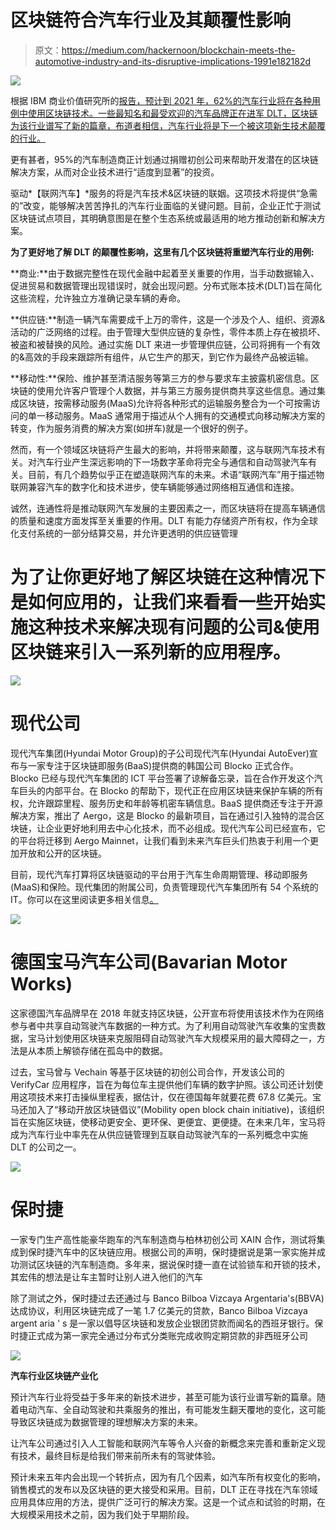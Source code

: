 # 区块链符合汽车行业及其颠覆性影响

> 原文：<https://medium.com/hackernoon/blockchain-meets-the-automotive-industry-and-its-disruptive-implications-1991e182182d>

![](img/eb2ba57fc7245a245b884dda86cf8426.png)

根据 IBM 商业价值研究所的[报告，预计到 2021 年，62%的汽车行业将在各种用例中使用区块链技术。一些最知名和最受欢迎的汽车品牌正在进军 DLT，区块链为该行业谱写了新的篇章，布道者相信，汽车行业将是下一个被这项新生技术颠覆的行业。](https://public.dhe.ibm.com/common/ssi/ecm/29/en/29022329usen/29022329usen-00_29022329USEN.pdf)

更有甚者，95%的汽车制造商正计划通过捐赠初创公司来帮助开发潜在的区块链解决方案，从而对企业技术进行“适度到显著”的投资。

驱动*【联网汽车】*服务的将是汽车技术&区块链的联姻。这项技术将提供“急需的”改变，能够解决苦苦挣扎的汽车行业面临的关键问题。目前，企业正忙于测试区块链试点项目，其明确意图是在整个生态系统或最适用的地方推动创新和解决方案。

**为了更好地了解 DLT 的颠覆性影响，这里有几个区块链将重塑汽车行业的用例:**

**商业:**由于数据完整性在现代金融中起着至关重要的作用，当手动数据输入、促进贸易和数据管理出现错误时，就会出现问题。分布式账本技术(DLT)旨在简化这些流程，允许独立方准确记录车辆的寿命。

**供应链:**制造一辆汽车需要成千上万的零件，这是一个涉及个人、组织、资源&活动的广泛网络的过程。由于管理大型供应链的复杂性，零件本质上存在被损坏、被盗和被替换的风险。通过实施 DLT 来进一步管理供应链，公司将拥有一个有效的&高效的手段来跟踪所有组件，从它生产的那天，到它作为最终产品被运输。

**移动性:**保险、维护甚至清洁服务等第三方的参与要求车主披露机密信息。区块链的使用允许客户管理个人数据，并与第三方服务提供商共享这些信息。通过集成区块链，按需移动服务(MaaS)允许将各种形式的运输服务整合为一个可按需访问的单一移动服务。MaaS 通常用于描述从个人拥有的交通模式向移动解决方案的转变，作为服务消费的解决方案(如拼车)就是一个很好的例子。

然而，有一个领域区块链将产生最大的影响，并将带来颠覆，这与联网汽车技术有关。对汽车行业产生深远影响的下一场数字革命将完全与通信和自动驾驶汽车有关。目前，有几个趋势似乎正在塑造联网汽车的未来。术语“联网汽车”用于描述物联网兼容汽车的数字化和技术进步，使车辆能够通过网络相互通信和连接。

诚然，连通性将是推动联网汽车发展的主要因素之一，而区块链将在提高车辆通信的质量和速度方面发挥至关重要的作用。DLT 有能力存储资产所有权，作为全球化支付系统的一部分结算交易，并允许更透明的供应链管理

# 为了让你更好地了解区块链在这种情况下是如何应用的，让我们来看看一些开始实施这种技术来解决现有问题的公司&使用区块链来引入一系列新的应用程序。

![](img/854513287177b08043bbd223183fa405.png)

# 现代公司

现代汽车集团(Hyundai Motor Group)的子公司现代汽车(Hyundai AutoEver)宣布与一家专注于区块链即服务(BaaS)提供商的韩国公司 Blocko 正式合作。Blocko 已经与现代汽车集团的 ICT 平台签署了谅解备忘录，旨在合作开发这个汽车巨头的内部平台。在 Blocko 的帮助下，现代正在应用区块链来保护车辆的所有权，允许跟踪里程、服务历史和年龄等机密车辆信息。BaaS 提供商还专注于开源解决方案，推出了 Aergo，这是 Blocko 的最新项目，旨在通过引入独特的混合区块链，让企业更好地利用去中心化技术，而不必组成。现代汽车公司已经宣布，它的平台将迁移到 Aergo Mainnet，让我们看到未来汽车巨头们热衷于利用一个更加开放和公开的区块链。

目前，现代汽车打算将区块链驱动的平台用于汽车生命周期管理、移动即服务(MaaS)和保险。现代集团的附属公司，负责管理现代汽车集团所有 54 个系统的 IT。你可以在这里阅读更多相关信息[。](/aergo/hyundai-autoever-presents-blockchain-based-used-car-trading-service-at-posco-tower-mentions-aergo-1f485521325)

![](img/319d6bed7d9b76d334109fe0c92f2272.png)

# 德国宝马汽车公司(Bavarian Motor Works)

这家德国汽车品牌早在 2018 年就支持区块链，公开宣布将使用该技术作为在网络参与者中共享自动驾驶汽车数据的一种方式。为了利用自动驾驶汽车收集的宝贵数据，宝马计划使用区块链来克服阻碍自动驾驶汽车大规模采用的最大障碍之一，方法是从本质上解锁存储在孤岛中的数据。

过去，宝马曾与 Vechain 等基于区块链的初创公司合作，开发该公司的 VerifyCar 应用程序，旨在为每位车主提供他们车辆的数字护照。该公司还计划使用这项技术来打击操纵里程表，据估计，仅在德国每年就要花费 67.8 亿美元。宝马还加入了“移动开放区块链倡议”(Mobility open block chain initiative)，该组织旨在实施区块链，使移动更安全、更环保、更便宜、更便捷。在未来几年，宝马将成为汽车行业中率先在从供应链管理到互联自动驾驶汽车的一系列概念中实施 DLT 的公司之一。

![](img/970cb419baccedc08b29905c5fb5b27f.png)

# 保时捷

一家专门生产高性能豪华跑车的汽车制造商与柏林初创公司 XAIN 合作，测试将集成到保时捷汽车中的区块链应用。根据公司的声明，保时捷据说是第一家实施并成功测试区块链的汽车制造商。多年来，据说保时捷一直在试验锁车和开锁的技术，其宏伟的想法是让车主暂时让别人进入他们的汽车

除了测试之外，保时捷过去还通过与 Banco Bilboa Vizcaya Argentaria's(BBVA)达成协议，利用区块链完成了一笔 1.7 亿美元的贷款，Banco Bilboa Vizcaya argent aria ' s 是一家以倡导区块链和发放企业银团贷款而闻名的西班牙银行。保时捷正式成为第一家完全通过分布式分类账完成收购定期贷款的非西班牙公司

![](img/1aa14be0a20b45b0307fae96215dba58.png)

**汽车行业区块链产业化**

预计汽车行业将受益于多年来的新技术进步，甚至可能为该行业谱写新的篇章。随着电动汽车、全自动驾驶和共乘服务的推出，有可能发生翻天覆地的变化，这可能导致区块链成为数据管理的理想解决方案的未来。

让汽车公司通过引入人工智能和联网汽车等令人兴奋的新概念来完善和重新定义现有技术，最终目标是给我们带来前所未有的驾驶体验。

预计未来五年内会出现一个转折点，因为有几个因素，如汽车所有权变化的影响，销售模式的发布以及区块链的更大接受和采用。目前，DLT 正在寻找在汽车领域应用具体应用的方法，提供广泛可行的解决方案。这是一个试点和试验的时期，在大规模采用技术之前，因为我们处于早期阶段。